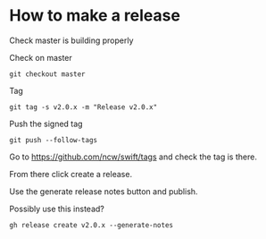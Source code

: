 # How to make a release

Check master is building properly

Check on master

    git checkout master

Tag

    git tag -s v2.0.x -m "Release v2.0.x"

Push the signed tag

    git push --follow-tags

Go to https://github.com/ncw/swift/tags and check the tag is there.

From there click create a release.

Use the generate release notes button and publish.

Possibly use this instead?

    gh release create v2.0.x --generate-notes
